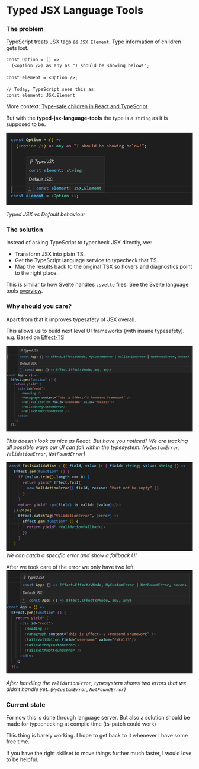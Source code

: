 # Typed JSX Language Tools

### The problem
TypeScript treats JSX tags as `JSX.Element`. Type information of children gets lost.

```tsx
const Option = () =>
  (<option />) as any as "I should be showing below!";

const element = <Option />;

// Today, TypeScript sees this as:
const element: JSX.Element
```
More context: [Type-safe children in React and TypeScript](https://www.totaltypescript.com/type-safe-children-in-react-and-typescript).


But with the **typed-jsx-language-tools** the type is a `string` as it is supposed to be.

![test](images/option-typed-vs-default.png)

_Typed JSX vs Default behaviour_

### The solution
Instead of asking TypeScript to typecheck JSX directly, we:
- Transform JSX into plain TS.
- Get the TypeScript language service to typecheck that TS.
- Map the results back to the original TSX so hovers and diagnostics point to the right place.

This is similar to how Svelte handles `.svelte` files. See the Svelte language tools [overview](https://github.com/sveltejs/language-tools/blob/master/docs/internal/overview.md).


### Why should you care?
Apart from that it improves typesafety of JSX overall.

This allows us to build next level UI frameworks (with insane typesafety).
e.g. Based on [Effect-TS](https://effect.website/)

![Effect-TS-framework](images/app-global-errors.png)

_This doesn't look as nice as React. But have you noticed? We are tracking all
possible ways our UI can fail within the typesystem. (`MyCustomError`, `ValidationError`, `NotFoundError`)_


![show-fallback](images/catch-specific-error.png)
_We can catch a specific error and show a fallback UI_

After we took care of the error we only have two left
![two-errors-left](images/app-after-catching-error.png)

_After handling the `ValidationError`, typesystem shows two errors that we didn't handle yet. (`MyCustomError`, `NotFoundError`)_

### Current state
For now this is done through language server. But also a solution should be made
for typechecking at compile time (ts-patch could work)

This thing is barely working. I hope to get back to it whenever I have some free time.

If you have the right skillset to move things further much faster, I would love to be helpful.
